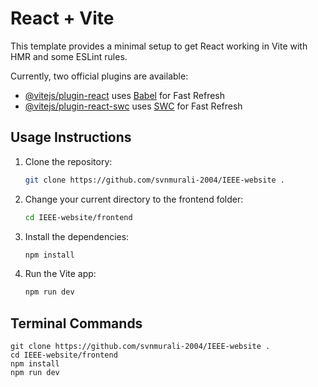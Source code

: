 # React + Vite

This template provides a minimal setup to get React working in Vite with HMR and some ESLint rules.

Currently, two official plugins are available:

- [@vitejs/plugin-react](https://github.com/vitejs/vite-plugin-react/blob/main/packages/plugin-react/README.md) uses [Babel](https://babeljs.io/) for Fast Refresh
- [@vitejs/plugin-react-swc](https://github.com/vitejs/vite-plugin-react-swc) uses [SWC](https://swc.rs/) for Fast Refresh

## **Usage Instructions**

1. Clone the repository:
   ```bash
   git clone https://github.com/svnmurali-2004/IEEE-website .
   ```

2. Change your current directory to the frontend folder:
   ```bash
   cd IEEE-website/frontend
   ```

3. Install the dependencies:
   ```bash
   npm install
   ```

4. Run the Vite app:
   ```bash
   npm run dev
   ```

## Terminal Commands

```shell
git clone https://github.com/svnmurali-2004/IEEE-website .
cd IEEE-website/frontend
npm install
npm run dev
```
